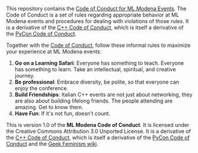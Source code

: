 This repository contains the [Code of Conduct for ML Modena Events](code_of_conduct.md). 
The Code of Conduct is a set of rules regarding appropriate behavior at ML Modena events and procedures for dealing with violations of those rules. It is a derivative of the [C++ Code of Conduct](https://github.com/brycelelbach/cpp_code_of_conduct), which is itself a derivative of the [PyCon Code of Conduct](https://github.com/python/pycon-code-of-conduct).

Together with the [Code of Conduct](code_of_conduct.md), follow these informal rules to maximize your experience at ML Modena events:

1. **Go on a Learning Safari**: Everyone has something to teach. Everyone has something to learn. Take an intellectual, spiritual, and creative journey.
2. **Be professional**: Embrace diversity, be polite, so that everyone can enjoy the conference.
3. **Build Friendships**: Italian C++ events are not just about networking, they are also about building lifelong friends. The people attending are amazing. Get to know them.
4. **Have Fun**: If it's not fun, doesn't count.

This is version 1.0 of the **ML Modena Code of Conduct**. It is licensed under the Creative Commons Attribution 3.0 Unported License. It is a derivative of the [C++ Code of Conduct](https://github.com/brycelelbach/cpp_code_of_conduct), which is itself a derivative of the [PyCon Code of Conduct](https://github.com/python/pycon-code-of-conduct) and the [Geek Feminism wiki](https://geekfeminism.wikia.com/wiki/Conference_anti-harassment).

